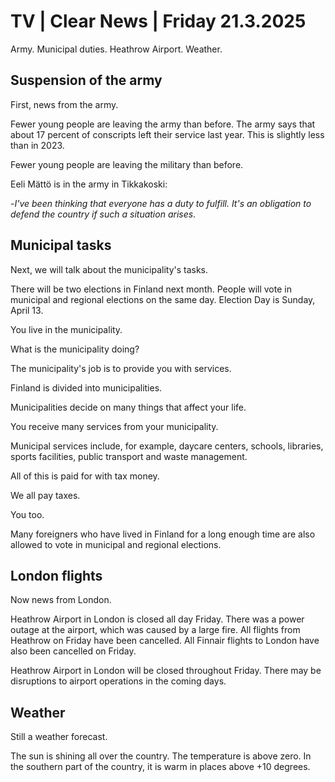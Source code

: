 # TV \| Clear News \| Friday 21.3.2025

Army. Municipal duties. Heathrow Airport. Weather.

## Suspension of the army

First, news from the army.

Fewer young people are leaving the army than before. The army says that about 17 percent of conscripts left their service last year. This is slightly less than in 2023.

Fewer young people are leaving the military than before.

Eeli Mättö is in the army in Tikkakoski:

\-*I've been thinking that everyone has a duty to fulfill. It's an obligation to defend the country if such a situation arises*.

## Municipal tasks

Next, we will talk about the municipality's tasks.

There will be two elections in Finland next month. People will vote in municipal and regional elections on the same day. Election Day is Sunday, April 13.

You live in the municipality.

What is the municipality doing?

The municipality's job is to provide you with services.

Finland is divided into municipalities.

Municipalities decide on many things that affect your life.

You receive many services from your municipality.

Municipal services include, for example, daycare centers, schools, libraries, sports facilities, public transport and waste management.

All of this is paid for with tax money.

We all pay taxes.

You too.

Many foreigners who have lived in Finland for a long enough time are also allowed to vote in municipal and regional elections.

## London flights

Now news from London.

Heathrow Airport in London is closed all day Friday. There was a power outage at the airport, which was caused by a large fire. All flights from Heathrow on Friday have been cancelled. All Finnair flights to London have also been cancelled on Friday.

Heathrow Airport in London will be closed throughout Friday. There may be disruptions to airport operations in the coming days.

## Weather

Still a weather forecast.

The sun is shining all over the country. The temperature is above zero. In the southern part of the country, it is warm in places above +10 degrees.
